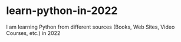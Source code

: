 # learn-python-in-2022
I am learning Python from different sources (Books, Web Sites, Video Courses, etc.) in 2022
